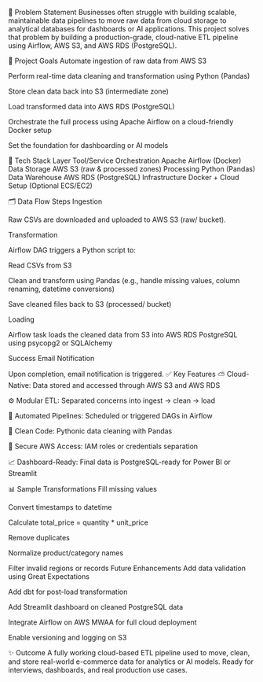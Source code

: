 🧠 Problem Statement
Businesses often struggle with building scalable, maintainable data pipelines to move raw data from cloud storage to analytical databases for dashboards or AI applications. This project solves that problem by building a production-grade, cloud-native ETL pipeline using Airflow, AWS S3, and AWS RDS (PostgreSQL).

🎯 Project Goals
Automate ingestion of raw data from AWS S3

Perform real-time data cleaning and transformation using Python (Pandas)

Store clean data back into S3 (intermediate zone)

Load transformed data into AWS RDS (PostgreSQL)

Orchestrate the full process using Apache Airflow on a cloud-friendly Docker setup

Set the foundation for dashboarding or AI models

🧰 Tech Stack
Layer	Tool/Service
Orchestration	Apache Airflow (Docker)
Data Storage	AWS S3 (raw & processed zones)
Processing	Python (Pandas)
Data Warehouse	AWS RDS (PostgreSQL)
Infrastructure	Docker + Cloud Setup (Optional ECS/EC2)

🗂️ Data Flow Steps
Ingestion

Raw CSVs are downloaded and uploaded to AWS S3 (raw/ bucket).

Transformation

Airflow DAG triggers a Python script to:

Read CSVs from S3

Clean and transform using Pandas (e.g., handle missing values, column renaming, datetime conversions)

Save cleaned files back to S3 (processed/ bucket)

Loading

Airflow task loads the cleaned data from S3 into AWS RDS PostgreSQL using psycopg2 or SQLAlchemy

Success Email Notification

Upon completion, email notification is triggered.
✅ Key Features
⛅ Cloud-Native: Data stored and accessed through AWS S3 and AWS RDS

⚙️ Modular ETL: Separated concerns into ingest → clean → load

🔁 Automated Pipelines: Scheduled or triggered DAGs in Airflow

🧼 Clean Code: Pythonic data cleaning with Pandas

🔐 Secure AWS Access: IAM roles or credentials separation

📈 Dashboard-Ready: Final data is PostgreSQL-ready for Power BI or Streamlit

📊 Sample Transformations
Fill missing values

Convert timestamps to datetime

Calculate total_price = quantity * unit_price

Remove duplicates

Normalize product/category names

Filter invalid regions or records
 Future Enhancements
Add data validation using Great Expectations

Add dbt for post-load transformation

Add Streamlit dashboard on cleaned PostgreSQL data

Integrate Airflow on AWS MWAA for full cloud deployment

Enable versioning and logging on S3

✨ Outcome
A fully working cloud-based ETL pipeline used to move, clean, and store real-world e-commerce data for analytics or AI models. Ready for interviews, dashboards, and real production use cases.

